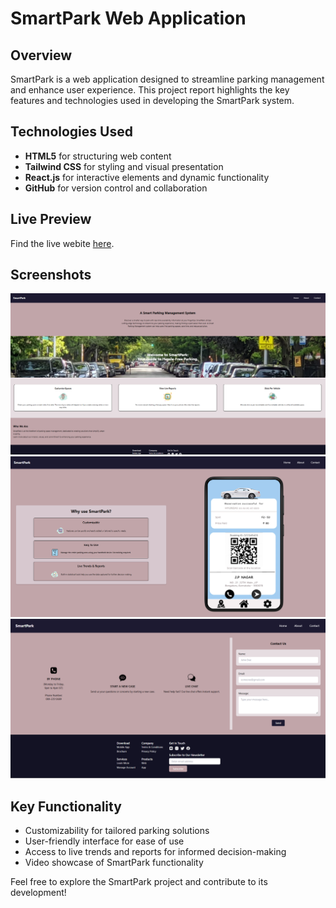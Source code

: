 # SmartPark Web Application

## Overview

SmartPark is a web application designed to streamline parking management and enhance user experience. This project report highlights the key features and technologies used in developing the SmartPark system.

## Technologies Used

- **HTML5** for structuring web content
- **Tailwind CSS** for styling and visual presentation
- **React.js** for interactive elements and dynamic functionality
- **GitHub** for version control and collaboration

## Live Preview

Find the live webite [here](https://sourabhaprasad.github.io/smartpark/).

## Screenshots

<p>
    <img src="public/home.png" alt="SmartPark home View" width="600"/>
    <br/>
    <img src="public/about.png" alt="about SmartPark" width="600"/>
    <br/>
    <img src="public/contact.png" alt="contact " width="600"/>
</p>

## Key Functionality

- Customizability for tailored parking solutions
- User-friendly interface for ease of use
- Access to live trends and reports for informed decision-making
- Video showcase of SmartPark functionality

Feel free to explore the SmartPark project and contribute to its development!
